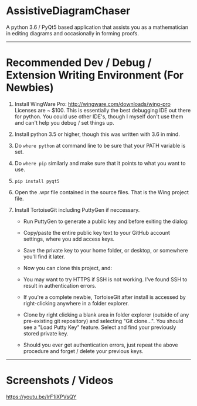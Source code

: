 # AssistiveDiagramChaser
A python 3.6 / PyQt5 based application that assists you as a mathematician in editing diagrams and occasionally in forming proofs.

---

# Recommended Dev / Debug / Extension Writing Environment (For Newbies)

1. Install WingWare Pro: http://wingware.com/downloads/wing-pro
    Licenses are ~ $100.  This is essentially the best debugging IDE out there for python.
    You could use other IDE's, though I myself don't use them and can't help you debug / set things up.
    
2. Install python 3.5 or higher, though this was written with 3.6 in mind.

3. Do `where python` at command line to be sure that your PATH variable is set.

4. Do `where pip` similarly and make sure that it points to what you want to use.

5. `pip install pyqt5`

6. Open the .wpr file contained in the source files.  That is the Wing project file.

7. Install TortoiseGit including PuttyGen if neccessary.
        
    * Run PuttyGen to generate a public key and before exiting the dialog:
    
    * Copy/paste the entire public key text to your GitHub account settings, where you add access keys.
    
    * Save the private key to your home folder, or desktop, or somewhere you'll find it later.
    
    * Now you can clone this project, and:
   
    * You may want to try HTTPS if SSH is not working.  I've found SSH to result in authentication errors.
    
    * If you're a complete newbie, TortoiseGit after install is accessed by right-clicking anywhere in a folder explorer.
     
    * Clone by right clicking a blank area in folder explorer (outside of any pre-existing git repository) and selecting
        "Git clone...".  You should see a "Load Putty Key" feature.  Select and find your previously stored private key.
    
    * Should you ever get authentication errors, just repeat the above procedure and forget / delete your previous keys.
    
---

# Screenshots / Videos
https://youtu.be/IrF1iXPVsQY
